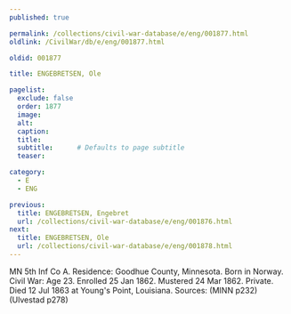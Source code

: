 ```yaml
---
published: true

permalink: /collections/civil-war-database/e/eng/001877.html
oldlink: /CivilWar/db/e/eng/001877.html

oldid: 001877

title: ENGEBRETSEN, Ole

pagelist:
  exclude: false
  order: 1877
  image: 
  alt:
  caption:
  title:
  subtitle:      # Defaults to page subtitle
  teaser:

category: 
  - E 
  - ENG

previous:
  title: ENGEBRETSEN, Engebret
  url: /collections/civil-war-database/e/eng/001876.html  
next:
  title: ENGEBRETSEN, Ole
  url: /collections/civil-war-database/e/eng/001878.html   
---
```

MN 5th Inf Co A. Residence: Goodhue County, Minnesota. Born in Norway. Civil War: Age 23. Enrolled 25 Jan 1862. Mustered 24 Mar 1862. Private. Died 12 Jul 1863 at Young&#39;s Point, Louisiana. Sources: (MINN p232) (Ulvestad p278)